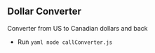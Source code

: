 ## Dollar Converter

Converter from US to Canadian dollars and back

- Run ```yaml node callConverter.js```
